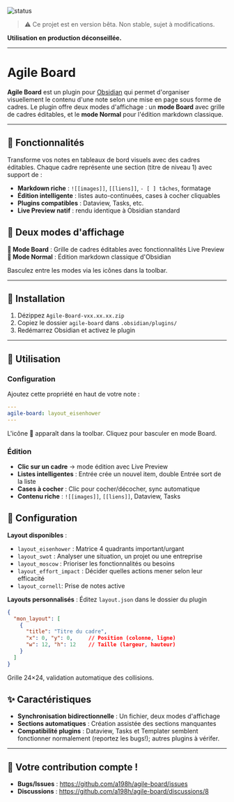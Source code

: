 ![status](https://img.shields.io/badge/status-beta-orange)

> ⚠️ Ce projet est en version bêta. Non stable, sujet à modifications.

**Utilisation en production déconseillée.**
***
# Agile Board

**Agile Board** est un plugin pour [Obsidian](https://obsidian.md) qui permet d'organiser visuellement le contenu d'une note selon une mise en page sous forme de cadres. Le plugin offre deux modes d'affichage : un **mode Board** avec grille de cadres éditables, et le **mode Normal** pour l'édition markdown classique.

***

## 🎯 Fonctionnalités

Transforme vos notes en tableaux de bord visuels avec des cadres éditables. Chaque cadre représente une section (titre de niveau 1) avec support de :

- **Markdown riche** : `![[images]]`, `[[liens]]`, `- [ ] tâches`, formatage
- **Édition intelligente** : listes auto-continuées, cases à cocher cliquables
- **Plugins compatibles** : Dataview, Tasks, etc.
- **Live Preview natif** : rendu identique à Obsidian standard

## 🔄 Deux modes d'affichage

**🏢 Mode Board** : Grille de cadres éditables avec fonctionnalités Live Preview  
**📄 Mode Normal** : Édition markdown classique d'Obsidian

Basculez entre les modes via les icônes dans la toolbar.

***

## 🚀 Installation

1. Dézippez `Agile-Board-vxx.xx.xx.zip`
2. Copiez le dossier `agile-board` dans `.obsidian/plugins/`
3. Redémarrez Obsidian et activez le plugin

***

## 📝 Utilisation

### Configuration
Ajoutez cette propriété en haut de votre note :

```yaml
---
agile-board: layout_eisenhower
---
```

L'icône 🏢 apparaît dans la toolbar. Cliquez pour basculer en mode Board.

### Édition
- **Clic sur un cadre** → mode édition avec Live Preview
- **Listes intelligentes** : Entrée crée un nouvel item, double Entrée sort de la liste
- **Cases à cocher** : Clic pour cocher/décocher, sync automatique
- **Contenu riche** : `![[images]]`, `[[liens]]`, Dataview, Tasks

## 🔧 Configuration

**Layout disponibles** : 
- `layout_eisenhower` : Matrice 4 quadrants important/urgant
- `layout_swot` : Analyser une situation, un projet ou une entreprise
- `layout_moscow` : Prioriser les fonctionnalités ou besoins
- `layout_effort_impact` : Décider quelles actions mener selon leur efficacité
- `layout_cornell`: Prise de notes active


**Layouts personnalisés** : Éditez `layout.json` dans le dossier du plugin

```json
{
  "mon_layout": [
    {
      "title": "Titre du cadre",
      "x": 0, "y": 0,     // Position (colonne, ligne)
      "w": 12, "h": 12    // Taille (largeur, hauteur)
    }
  ]
}
```

Grille 24×24, validation automatique des collisions.

## ✨ Caractéristiques

- **Synchronisation bidirectionnelle** : Un fichier, deux modes d'affichage
- **Sections automatiques** : Création assistée des sections manquantes
- **Compatibilité plugins** : Dataview, Tasks et Templater semblent fonctionner normalement (reportez les bugs!); autres plugins à vérifer.

***

## 📂 Votre contribution compte !

- **Bugs/Issues** : https://github.com/a198h/agile-board/issues
- **Discussions** : https://github.com/a198h/agile-board/discussions/8
